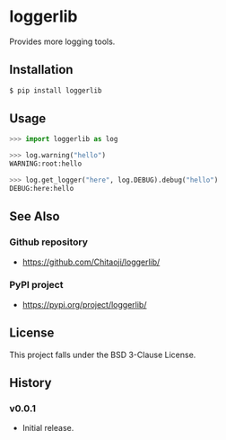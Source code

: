 # loggerlib
Provides more logging tools.

## Installation
```sh
$ pip install loggerlib
```

## Usage
```py
>>> import loggerlib as log

>>> log.warning("hello")
WARNING:root:hello

>>> log.get_logger("here", log.DEBUG).debug("hello")
DEBUG:here:hello
```

## See Also
### Github repository
* https://github.com/Chitaoji/loggerlib/

### PyPI project
* https://pypi.org/project/loggerlib/

## License
This project falls under the BSD 3-Clause License.

## History
### v0.0.1
* Initial release.